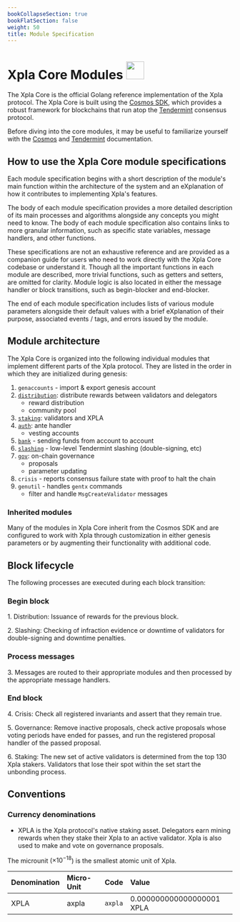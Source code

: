 ```yaml
---
bookCollapseSection: true
bookFlatSection: false
weight: 50
title: Module Specification
---
```


# Xpla Core Modules <img src="/img/icon_core.svg" height="40px">

The Xpla Core is the official Golang reference implementation of the Xpla protocol.
The Xpla Core is built using the [Cosmos SDK](https://cosmos.network/sdk), which provides a robust framework for blockchains that run atop the [Tendermint](https://tendermint.com/) consensus protocol.

Before diving into the core modules, it may be useful to familiarize yourself with the [Cosmos](https://docs.cosmos.network/) and [Tendermint](https://docs.tendermint.com/master/tutorials/go.html) documentation. 

## How to use the Xpla Core module specifications

Each module specification begins with a short description of the module's main function within the architecture of the system and an eXplanation of how it contributes to implementing Xpla's features.

The body of each module specification provides a more detailed description of its main processes and algorithms alongside any concepts you might need to know. The body of each module specification also contains links to more granular information, such as specific state variables, message handlers, and other functions.

These specifications are not an exhaustive reference and are provided as a companion guide for users who need to work directly with the Xpla Core codebase or understand it. Though all the important functions in each module are described, more trivial functions, such as getters and setters, are omitted for clarity. Module logic is also located in either the message handler or block transitions, such as begin-blocker and end-blocker.

The end of each module specification includes lists of various module parameters alongside their default values with a brief eXplanation of their purpose, associated events / tags, and errors issued by the module.

## Module architecture

The Xpla Core is organized into the following individual modules that implement different parts of the Xpla protocol. They are listed in the order in which they are initialized during genesis:

1. `genaccounts` - import & export genesis account
2. [`distribution`](spec-distribution.md): distribute rewards between validators and delegators
   - reward distribution
   - community pool
3. [`staking`](spec-staking.md): validators and XPLA
4. [`auth`](spec-auth.md): ante handler
   - vesting accounts
5. [`bank`](spec-bank.md) - sending funds from account to account
6. [`slashing`](spec-slashing.md) - low-level Tendermint slashing (double-signing, etc)
7. [`gov`](spec-governance.md): on-chain governance
    - proposals
    - parameter updating
11. `crisis` - reports consensus failure state with proof to halt the chain
12. `genutil` - handles `gentx` commands
    - filter and handle `MsgCreateValidator` messages

### Inherited modules

Many of the modules in Xpla Core inherit from the Cosmos SDK and are configured to work with Xpla through customization in either genesis parameters or by augmenting their functionality with additional code.

## Block lifecycle

The following processes are executed during each block transition:

### Begin block

1\. Distribution: Issuance of rewards for the previous block.

2\. Slashing: Checking of infraction evidence or downtime of validators for double-signing and downtime penalties.

### Process messages

3\. Messages are routed to their appropriate modules and then processed by the appropriate message handlers.

### End block

4\. Crisis: Check all registered invariants and assert that they remain true.

5\. Governance: Remove inactive proposals, check active proposals whose voting periods have ended for passes, and run the registered proposal handler of the passed proposal.

6\. Staking: The new set of active validators is determined from the top 130 Xpla stakers. Validators that lose their spot within the set start the unbonding process.

## Conventions

### Currency denominations

- XPLA is the Xpla protocol's native staking asset. Delegators earn mining rewards when they stake their Xpla to an active validator. Xpla is also used to make and vote on governance proposals.

The microunit ($\times 10^{-18}$) is the smallest atomic unit of Xpla.

| Denomination | Micro-Unit | Code    | Value                     |
|:-------------|:-----------|:--------|:--------------------------|
| XPLA         | axpla      | `axpla` | 0.000000000000000001 XPLA |
